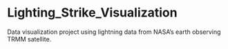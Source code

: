 # Lighting_Strike_Visualization
Data visualization project using lightning data from NASA’s earth observing TRMM satellite.
